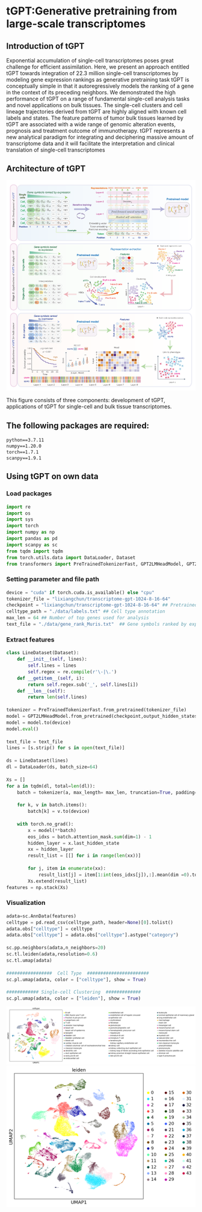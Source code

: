# tGPT:Generative pretraining from large-scale transcriptomes 



## Introduction of tGPT

Exponential accumulation of single-cell transcriptomes poses great challenge for efficient assimilation. Here, we present an approach entitled tGPT towards integration of 22.3 million single-cell transcriptomes by modeling gene expression rankings as generative pretraining task tGPT is conceptually simple in that it autoregressively models the ranking of a gene in the context of its preceding neighbors. We demonstrated the high performance of tGPT on a range of fundamental single-cell analysis tasks and novel applications on bulk tissues. The single-cell clusters and cell lineage trajectories derived from tGPT are highly aligned with known cell labels and states. The feature patterns of tumor bulk tissues learned by tGPT are associated with a wide range of genomic alteration events, prognosis and treatment outcome of immunotherapy. tGPT represents a new analytical paradigm for integrating and deciphering massive amount of transcriptome data and it will facilitate the interpretation and clinical translation of single-cell transcriptomes

 

## Architecture of tGPT

![image](./figures/main.png)

This figure consists of three components: development of tGPT, applications of tGPT for single-cell and bulk tissue transcriptomes. 




## The following packages are required:

```
python==3.7.11 
numpy==1.20.0
torch==1.7.1
scanpy==1.9.1
```


## Using tGPT on own data

### Load packages


```python
import re
import os
import sys
import torch
import numpy as np
import pandas as pd
import scanpy as sc
from tqdm import tqdm
from torch.utils.data import DataLoader, Dataset
from transformers import PreTrainedTokenizerFast, GPT2LMHeadModel, GPT2Model
```


### Setting parameter and file path


```python
device = "cuda" if torch.cuda.is_available() else "cpu" 
tokenizer_file = "lixiangchun/transcriptome-gpt-1024-8-16-64" 
checkpoint = "lixiangchun/transcriptome-gpt-1024-8-16-64" ## Pretrained model
celltype_path = "./data/labels.txt" ## Cell type annotation
max_len = 64 ## Number of top genes used for analysis
text_file = "./data/gene_rank_Muris.txt"  ## Gene symbols ranked by exprssion counts
```



### Extract features

```python
class LineDataset(Dataset):
    def __init__(self, lines):
        self.lines = lines
        self.regex = re.compile(r'\-|\.')
    def __getitem__(self, i):
        return self.regex.sub('_', self.lines[i])
    def __len__(self):
        return len(self.lines)

tokenizer = PreTrainedTokenizerFast.from_pretrained(tokenizer_file)
model = GPT2LMHeadModel.from_pretrained(checkpoint,output_hidden_states = True).transformer
model = model.to(device)
model.eval()

text_file = text_file
lines = [s.strip() for s in open(text_file)]

ds = LineDataset(lines)
dl = DataLoader(ds, batch_size=64)

Xs = []
for a in tqdm(dl, total=len(dl)):
    batch = tokenizer(a, max_length= max_len, truncation=True, padding=True, return_tensors="pt")

    for k, v in batch.items():
        batch[k] = v.to(device)

    with torch.no_grad():
        x = model(**batch)
        eos_idxs = batch.attention_mask.sum(dim=1) - 1
        hidden_layer = x.last_hidden_state
        xx = hidden_layer
        result_list = [[] for i in range(len(xx))]

        for j, item in enumerate(xx):
            result_list[j] = item[1:int(eos_idxs[j]),:].mean(dim =0).tolist()
        Xs.extend(result_list)
features = np.stack(Xs)
```

### Visualization

```python
adata=sc.AnnData(features)
celltype = pd.read_csv(celltype_path, header=None)[0].tolist()
adata.obs["celltype"] = celltype
adata.obs["celltype"] = adata.obs["celltype"].astype("category")

sc.pp.neighbors(adata,n_neighbors=20)
sc.tl.leiden(adata,resolution=0.6)
sc.tl.umap(adata)

#################  Cell Type  #######################
sc.pl.umap(adata, color = ["celltype"], show = True)

############ Single-cell Clustering  #############
sc.pl.umap(adata, color = ["leiden"], show = True)
```
![image](./figures/umapcelltype.png)
![image](./figures/umapleiden.png)

